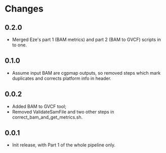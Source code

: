 # Changes

## 0.2.0

* Merged Eze's part 1 (BAM metrics) and part 2 (BAM to GVCF) scripts in to one.

## 0.1.0

* Assume input BAM are cgpmap outputs, so removed steps which mark duplicates and corrects platform info in header.

## 0.0.2

* Added BAM to GVCF tool;
* Removed ValidateSamFile and two other steps in correct_bam_and_get_metrics.sh.

## 0.0.1

* Init release, with Part 1 of the whole pipeline only.
